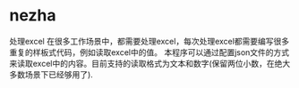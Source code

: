 # nezha
处理excel
在很多工作场景中，都需要处理excel，每次处理excel都需要编写很多重复的样板式代码，例如读取excel中的值。
本程序可以通过配置json文件的方式来读取excel中的内容。目前支持的读取格式为文本和数字(保留两位小数，在绝大多数场景下已经够用了).


